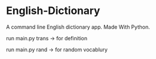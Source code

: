 # English-Dictionary
A command line English dictionary app. Made With Python.

run main.py trans <Your Word> -> for definition
  
run main.py rand -> for random vocablury
